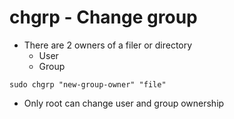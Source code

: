 # chgrp - Change group

- There are 2 owners of a filer or directory
  - User
  - Group

```shell
sudo chgrp "new-group-owner" "file"
```

- Only root can change user and group ownership
